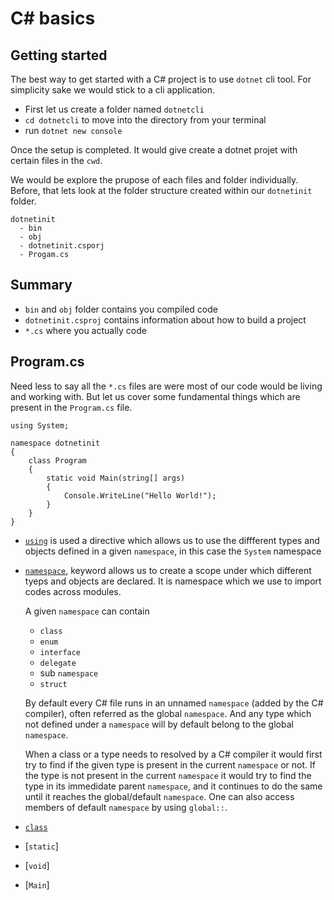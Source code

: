# C# basics

## Getting started
The best way to get started with a C# project is to use `dotnet` cli tool. For simplicity sake we would stick to a cli application.
  - First let us create a folder named `dotnetcli`
  - `cd dotnetcli` to move into the directory from your terminal
  - run `dotnet new console`

Once the setup is completed. It would give create a dotnet projet with certain files in the `cwd`. 

We would be explore the prupose of each files and folder individually. Before, that lets look at the folder structure created within our `dotnetinit` folder.

```
dotnetinit
  - bin
  - obj
  - dotnetinit.csporj
  - Progam.cs
```

## Summary
  - `bin` and `obj` folder contains you compiled code
  - `dotnetinit.csproj` contains information about how to build a project
  - `*.cs` where you actually code
 
## Program.cs
Need less to say all the `*.cs` files are were most of our code would be living and working with. But let us cover some fundamental things which are present in the `Program.cs` file.

```
using System;

namespace dotnetinit
{
    class Program
    {
        static void Main(string[] args)
        {
            Console.WriteLine("Hello World!");
        }
    }
}
```

- [`using`](https://docs.microsoft.com/en-us/dotnet/csharp/language-reference/keywords/using-directive) is used a directive which allows us to use the diffferent types and objects defined in a given `namespace`, in this case the `System` namespace
- [`namespace`](https://docs.microsoft.com/en-us/dotnet/csharp/language-reference/keywords/namespace), keyword allows us to create a scope under which different tyeps and objects are declared. It is namespace which we use to import codes across modules. 

  A given `namespace` can contain
    - `class`
    - `enum`
    - `interface`
    - `delegate`
    - sub `namespace`
    - `struct`

  By default every C# file runs in an unnamed `namespace` (added by the C# compiler), often referred as the global `namespace`. And any type which not defined under a `namespace` will by default belong to the global `namespace`.

  When a class or a type needs to resolved by a C# compiler it would first try to find if the given type is present in the current `namespace` or not. 
  If the type is not present in the current `namespace` it would try to find the type in its immedidate parent `namespace`, and it continues to do the same until it reaches the global/default `namespace`. One can also access members of default `namespace` by using `global::`.

- [`class`](https://docs.microsoft.com/en-us/dotnet/csharp/language-reference/keywords/class)
- [`static`]
- [`void`]
- [`Main`]
